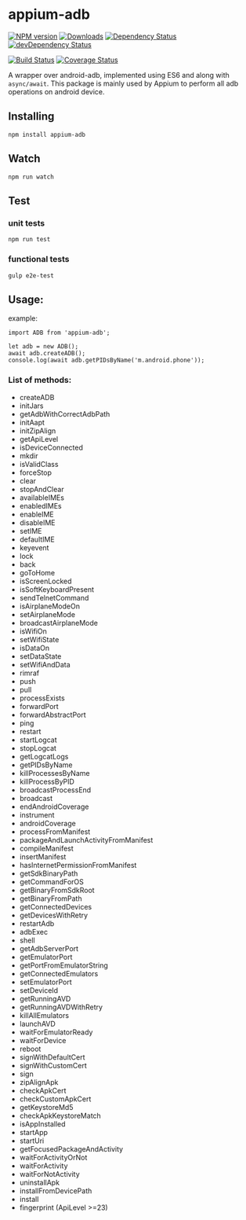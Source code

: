 appium-adb
==========

[![NPM version](http://img.shields.io/npm/v/appium-adb.svg)](https://npmjs.org/package/appium-adb)
[![Downloads](http://img.shields.io/npm/dm/appium-adb.svg)](https://npmjs.org/package/appium-adb)
[![Dependency Status](https://david-dm.org/appium/appium-adb.svg)](https://david-dm.org/appium/appium-adb)
[![devDependency Status](https://david-dm.org/appium/appium-adb/dev-status.svg)](https://david-dm.org/appium/appium-adb#info=devDependencies)

[![Build Status](https://api.travis-ci.org/appium/appium-adb.png?branch=master)](https://travis-ci.org/appium/appium-adb)
[![Coverage Status](https://coveralls.io/repos/appium/appium-adb/badge.svg?branch=master)](https://coveralls.io/r/appium/appium-adb?branch=master)

A wrapper over android-adb, implemented using ES6 and along with `async/await`. This package is mainly used by Appium to perform all adb operations on android device.

## Installing

```
npm install appium-adb
```

## Watch

```
npm run watch
```

## Test

### unit tests

```
npm run test
```

### functional tests

```
gulp e2e-test
```

## Usage:

example:

```
import ADB from 'appium-adb';

let adb = new ADB();
await adb.createADB();
console.log(await adb.getPIDsByName('m.android.phone'));
```

### List of methods:

- createADB
- initJars
- getAdbWithCorrectAdbPath
- initAapt
- initZipAlign
- getApiLevel
- isDeviceConnected
- mkdir
- isValidClass
- forceStop
- clear
- stopAndClear
- availableIMEs
- enabledIMEs
- enableIME
- disableIME
- setIME
- defaultIME
- keyevent
- lock
- back
- goToHome
- isScreenLocked
- isSoftKeyboardPresent
- sendTelnetCommand
- isAirplaneModeOn
- setAirplaneMode
- broadcastAirplaneMode
- isWifiOn
- setWifiState
- isDataOn
- setDataState
- setWifiAndData
- rimraf
- push
- pull
- processExists
- forwardPort
- forwardAbstractPort
- ping
- restart
- startLogcat
- stopLogcat
- getLogcatLogs
- getPIDsByName
- killProcessesByName
- killProcessByPID
- broadcastProcessEnd
- broadcast
- endAndroidCoverage
- instrument
- androidCoverage
- processFromManifest
- packageAndLaunchActivityFromManifest
- compileManifest
- insertManifest
- hasInternetPermissionFromManifest
- getSdkBinaryPath
- getCommandForOS
- getBinaryFromSdkRoot
- getBinaryFromPath
- getConnectedDevices
- getDevicesWithRetry
- restartAdb
- adbExec
- shell
- getAdbServerPort
- getEmulatorPort
- getPortFromEmulatorString
- getConnectedEmulators
- setEmulatorPort
- setDeviceId
- getRunningAVD
- getRunningAVDWithRetry
- killAllEmulators
- launchAVD
- waitForEmulatorReady
- waitForDevice
- reboot
- signWithDefaultCert
- signWithCustomCert
- sign
- zipAlignApk
- checkApkCert
- checkCustomApkCert
- getKeystoreMd5
- checkApkKeystoreMatch
- isAppInstalled
- startApp
- startUri
- getFocusedPackageAndActivity
- waitForActivityOrNot
- waitForActivity
- waitForNotActivity
- uninstallApk
- installFromDevicePath
- install
- fingerprint (ApiLevel >=23)
